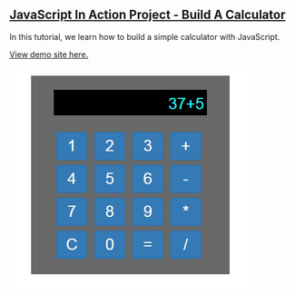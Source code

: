 ## [JavaScript In Action Project - Build A Calculator](https://www.udemy.com/javascript-in-action-learn-javascript-projects/)

In this tutorial, we learn how to build a simple calculator with JavaScript.

[View demo site here.](https://webdevtuts.github.io/javascript_in_action_calculator/)

![Preview](screenshot.jpg)
